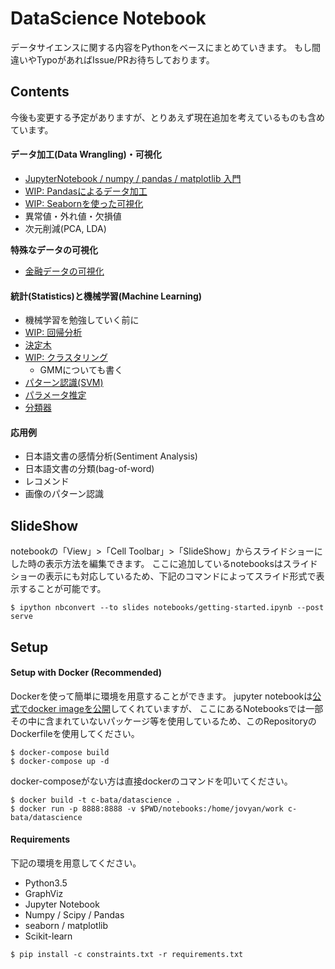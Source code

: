 # DataScience Notebook

データサイエンスに関する内容をPythonをベースにまとめていきます。
もし間違いやTypoがあればIssue/PRお待ちしております。

## Contents

今後も変更する予定がありますが、とりあえず現在追加を考えているものも含めています。

#### データ加工(Data Wrangling)・可視化

- [JupyterNotebook / numpy / pandas / matplotlib 入門](./notebooks/getting-started.ipynb)
- [WIP: Pandasによるデータ加工](./notebooks/pandas-data-wrangling.ipynb)
- [WIP: Seabornを使った可視化](./notebooks/plotting-in-seaborn.ipynb)
- 異常値・外れ値・欠損値
- 次元削減(PCA, LDA)

**特殊なデータの可視化**

- [金融データの可視化](./notebooks/plot-finance-data.ipynb)

#### 統計(Statistics)と機械学習(Machine Learning)

- 機械学習を勉強していく前に
- [WIP: 回帰分析](./notebooks/regression-analysis.ipynb)
- [決定木](./notebooks/decision-tree.ipynb)
- [WIP: クラスタリング](./notebooks/clustering.ipynb)
    - GMMについても書く
- [パターン認識(SVM)](./notebooks/support-vector-machine.ipynb)
- [パラメータ推定](./notebooks/parameter-estimation.ipynb)
- [分類器](./notebooks/naive-bayes-classifier.ipynb)

#### 応用例

- 日本語文書の感情分析(Sentiment Analysis)
- 日本語文書の分類(bag-of-word)
- レコメンド
- 画像のパターン認識


## SlideShow

notebookの「View」>「Cell Toolbar」>「SlideShow」からスライドショーにした時の表示方法を編集できます。
ここに追加しているnotebooksはスライドショーの表示にも対応しているため、下記のコマンドによってスライド形式で表示することが可能です。

```
$ ipython nbconvert --to slides notebooks/getting-started.ipynb --post serve
```


## Setup

#### Setup with Docker (Recommended)

Dockerを使って簡単に環境を用意することができます。
jupyter notebookは[公式でdocker imageを公開](https://github.com/jupyter/docker-stacks/tree/master/datascience-notebook)してくれていますが、
ここにあるNotebooksでは一部その中に含まれていないパッケージ等を使用しているため、このRepositoryのDockerfileを使用してください。

```console
$ docker-compose build
$ docker-compose up -d
```

docker-composeがない方は直接dockerのコマンドを叩いてください。

```console
$ docker build -t c-bata/datascience .
$ docker run -p 8888:8888 -v $PWD/notebooks:/home/jovyan/work c-bata/datascience
```

#### Requirements

下記の環境を用意してください。

- Python3.5
- GraphViz
- Jupyter Notebook
- Numpy / Scipy / Pandas
- seaborn / matplotlib
- Scikit-learn

```
$ pip install -c constraints.txt -r requirements.txt
```

